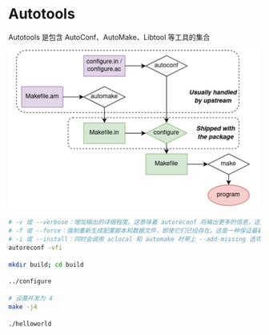 # Autotools

Autotools 是包含 AutoConf、AutoMake、Libtool 等工具的集合

![Global Overview](overview.png)

```bash
# -v 或 --verbose：增加输出的详细程度。这意味着 autoreconf 将输出更多的信息，这些信息可以帮助理解正在执行的操作以及可能出现的问题
# -f 或 --force：强制重新生成配置脚本和数据文件，即使它们已经存在。这是一种保证最新配置被应用的方法，避免因旧文件导致的潜在问题
# -i 或 --install：同时会调用 aclocal 和 automake 时带上 --add-missing 选项，这个选项会自动复制一些缺少的标准文件（例如 install-sh、missing、depcomp 等）到你的源代码目录下，这是确保你的包可以正确构建的一个重要步骤
autoreconf -vfi

mkdir build; cd build

../configure

# 设置并发为 4
make -j4

./helloworld
```